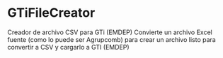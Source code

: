 # GTiFileCreator
Creador de archivo CSV para GTi (EMDEP)
Convierte un archivo Excel fuente (como lo puede ser Agrupcomb) para crear un archivo listo para convertir a CSV y cargarlo a GTI (EMDEP)
